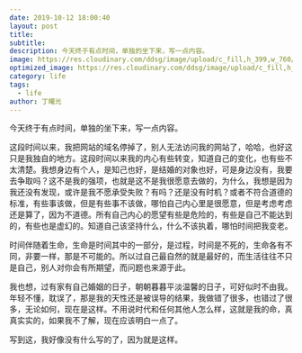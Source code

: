 ```yaml
---
date: 2019-10-12 18:00:40
layout: post
title:
subtitle:
description: 今天终于有点时间，单独的坐下来，写一点内容。
image: https://res.cloudinary.com/ddsg/image/upload/c_fill,h_399,w_760/v1569644633/mael-balland-dJDQ9AMLgB0-unsplash_umwqgu.jpg
optimized_image: https://res.cloudinary.com/ddsg/image/upload/c_fill,h_200,w_380/v1569644633/mael-balland-dJDQ9AMLgB0-unsplash_umwqgu.jpg
category: life
tags:
  - life
author: 丁曙光
---
```

今天终于有点时间，单独的坐下来，写一点内容。  

这段时间以来，我把网站的域名停掉了，别人无法访问我的网站了，哈哈，也好这只是我独自的地方。这段时间以来我的内心有些转变，知道自己的变化，也有些不太清楚。我想身边有个人，是知己也好，是结婚的对象也好，可是身边没有，我要去争取吗？这不是我的强项，也就是这不是我很愿意去做的，为什么，我想是因为我还没有发现，或许是我不愿承受失败？有吗？还是没有时机？或者不符合道德的标准，有些事该做，但是有些事不该做，哪怕自己内心里是很愿意，但是考虑考虑还是算了，因为不道德。所有自己内心的愿望有些是危险的，有些是自己不能达到的，有些也是虚幻的。知道自己该坚持什么，什么不该执着，哪怕时间把我变老。  

时间伴随着生命，生命是时间其中的一部分，是过程，时间是不死的，生命各有不同，非要一样，那是不可能的。所以过自己最自然的就是最好的，而生活往往不只是自己，别人对你会有所期望，而问题也来源于此。  

我也想，过有家有自己婚姻的日子，朝朝暮暮平淡温馨的日子，可好似时不由我。年轻不懂，耽误了，那是我的天性还是被误导的结果，我做错了很多，也错过了很多，无论如何，现在是这样。不用说时代和任何其他人怎么样，这就是我的命，真真实实的，如果我不了解，现在应该明白一点了。  

写到这，我好像没有什么写的了，因为就是这样。
